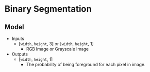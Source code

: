 # Binary Segmentation

## Model

* Inputs
  * [`width`, `height`, 3] or [`width`, `height`, 1]
    * RGB Image or Grayscale Image
* Outputs
  * [`width`, `height`, 1]
    * The probability of being foreground for each pixel in image.
